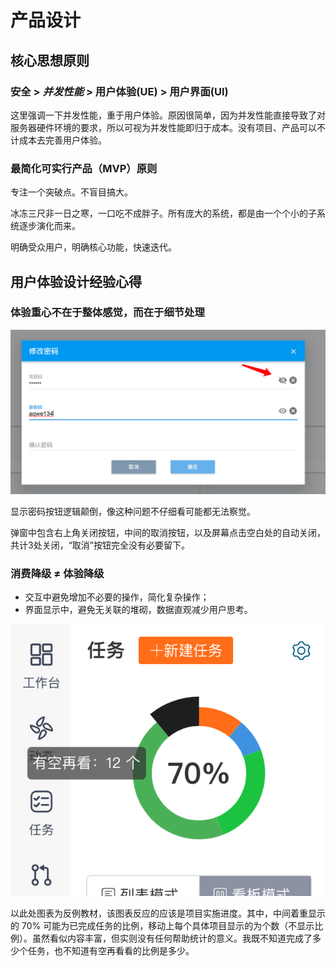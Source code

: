 # 产品设计

## 核心思想原则

### 安全 > ***并发性能*** > 用户体验(UE) > 用户界面(UI)

这里强调一下并发性能，重于用户体验。原因很简单，因为并发性能直接导致了对服务器硬件环境的要求，所以可视为并发性能即归于成本。没有项目、产品可以不计成本去完善用户体验。

### 最简化可实行产品（MVP）原则

专注一个突破点。不盲目搞大。

冰冻三尺非一日之寒，一口吃不成胖子。所有庞大的系统，都是由一个个小的子系统逐步演化而来。

明确受众用户，明确核心功能，快速迭代。

## 用户体验设计经验心得

### 体验重心不在于整体感觉，而在于细节处理

![Image](/_static/experience/design/tip.png)

显示密码按钮逻辑颠倒，像这种问题不仔细看可能都无法察觉。

弹窗中包含右上角关闭按钮，中间的取消按钮，以及屏幕点击空白处的自动关闭，共计3处关闭，“取消”按钮完全没有必要留下。

### 消费降级 ≠ 体验降级

- 交互中避免增加不必要的操作，简化复杂操作；
- 界面显示中，避免无关联的堆砌，数据直观减少用户思考。

![Image](/_static/experience/design/chart.png)

以此处图表为反例教材，该图表反应的应该是项目实施进度。其中，中间着重显示的 70% 可能为已完成任务的比例，移动上每个具体项目显示的为个数（不显示比例）。虽然看似内容丰富，但实则没有任何帮助统计的意义。我既不知道完成了多少个任务，也不知道有空再看看的比例是多少。


